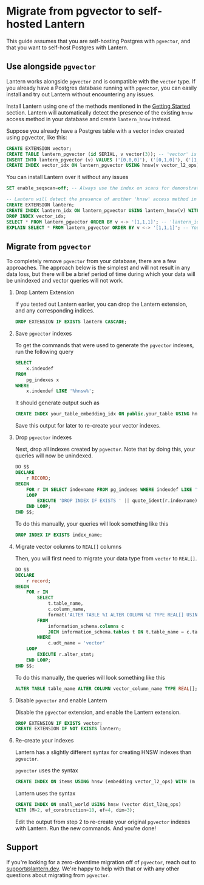 # Migrate from pgvector to self-hosted Lantern

This guide assumes that you are self-hosting Postgres with `pgvector`, and that you want to self-host Postgres with Lantern.

## Use alongside `pgvector`

Lantern works alongside `pgvector` and is compatible with the `vector` type. If you already have a Postgres database running with `pgvector`, you can easily install and try out Lantern without encountering any issues.

Install Lantern using one of the methods mentioned in the [Getting Started](/docs/getting-started/overview) section. Lantern will automatically detect the presence of the existing `hnsw` access method in your database and create `lantern_hnsw` instead.

Suppose you already have a Postgres table with a vector index created using pgvector, like this:

```sql
CREATE EXTENSION vector;
CREATE TABLE lantern_pgvector (id SERIAL, v vector(3)); -- 'vector' is the type provided by pgvector
INSERT INTO lantern_pgvector (v) VALUES ('[0,0,0]'), ('[0,1,0]'), ('[1,0,0]');
CREATE INDEX vector_idx ON lantern_pgvector USING hnsw(v vector_l2_ops) WITH (m=4, ef_construction=8); -- This 'hnsw' access method is provided by pgvector
```

You can install Lantern over it without any issues

```sql
SET enable_seqscan=off; -- Always use the index on scans for demonstration purposes

-- Lantern will detect the presence of another 'hnsw' access method in your database and will add 'lantern_hnsw' instead. (A warning will be displayed in your psql console)
CREATE EXTENSION lantern;
CREATE INDEX lantern_idx ON lantern_pgvector USING lantern_hnsw(v) WITH (m=4, ef_construction=8);
DROP INDEX vector_idx;
SELECT * FROM lantern_pgvector ORDER BY v <-> '[1,1,1]'; -- 'lantern_idx' will be used for this scan
EXPLAIN SELECT * FROM lantern_pgvector ORDER BY v <-> '[1,1,1]'; -- You can verify that 'lantern_idx' is used here
```

## Migrate from `pgvector`

To completely remove `pgvector` from your database, there are a few approaches. The approach below is the simplest and will not result in any data loss, but there will be a brief period of time during which your data will be unindexed and vector queries will not work.

1. Drop Lantern Extension

   If you tested out Lantern earlier, you can drop the Lantern extension, and any corresponding indices.

   ```sql
   DROP EXTENSION IF EXISTS lantern CASCADE;
   ```

2. Save `pgvector` indexes

   To get the commands that were used to generate the `pgvector` indexes, run the following query

   ```sql
   SELECT
       x.indexdef
   FROM
       pg_indexes x
   WHERE
       x.indexdef LIKE '%hnsw%';
   ```

   It should generate output such as

   ```sql
   CREATE INDEX your_table_embedding_idx ON public.your_table USING hnsw (embedding vector_l2_ops) WITH (m='16', ef_construction='64')
   ```

   Save this output for later to re-create your vector indexes.

3. Drop `pgvector` indexes

   Next, drop all indexes created by `pgvector`. Note that by doing this, your queries will now be unindexed.

   ```sql
   DO $$
   DECLARE
       r RECORD;
   BEGIN
       FOR r IN SELECT indexname FROM pg_indexes WHERE indexdef LIKE '%hnsw%'
       LOOP
           EXECUTE 'DROP INDEX IF EXISTS ' || quote_ident(r.indexname);
       END LOOP;
   END $$;
   ```

   To do this manually, your queries will look something like this

   ```sql
   DROP INDEX IF EXISTS index_name;
   ```

4. Migrate vector columns to `REAL[]` columns

   Then, you will first need to migrate your data type from `vector` to `REAL[]`.

   ```sql
   DO $$
   DECLARE
       r record;
   BEGIN
       FOR r IN
           SELECT
               t.table_name,
               c.column_name,
               format('ALTER TABLE %I ALTER COLUMN %I TYPE REAL[] USING %I::REAL[]', t.table_name, c.column_name, c.column_name) as alter_stmt
           FROM
               information_schema.columns c
               JOIN information_schema.tables t ON t.table_name = c.table_name
           WHERE
               c.udt_name = 'vector'
       LOOP
           EXECUTE r.alter_stmt;
       END LOOP;
   END $$;
   ```

   To do this manually, the queries will look something like this

   ```sql
   ALTER TABLE table_name ALTER COLUMN vector_column_name TYPE REAL[];
   ```

5. Disable `pgvector` and enable Lantern

   Disable the `pgvector` extension, and enable the Lantern extension.

   ```sql
   DROP EXTENSION IF EXISTS vector;
   CREATE EXTENSION IF NOT EXISTS lantern;
   ```

6. Re-create your indexes

   Lantern has a slightly different syntax for creating HNSW indexes than `pgvector`.

   `pgvector` uses the syntax

   ```sql
   CREATE INDEX ON items USING hnsw (embedding vector_l2_ops) WITH (m = 16, ef_construction = 64);
   ```

   Lantern uses the syntax

   ```sql
   CREATE INDEX ON small_world USING hnsw (vector dist_l2sq_ops)
   WITH (M=2, ef_construction=10, ef=4, dim=3);
   ```

   Edit the output from step 2 to re-create your original `pgvector` indexes with Lantern. Run the new commands. And you're done!

## Support

If you're looking for a zero-downtime migration off of `pgvector`, reach out to support@lantern.dev. We're happy to help with that or with any other questions about migrating from `pgvector`.

